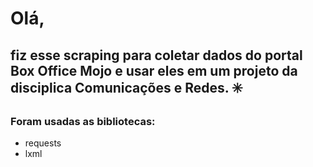 # Olá,
## fiz esse scraping para coletar dados do portal Box Office Mojo e usar eles em um projeto da disciplica Comunicações e Redes. :eight_spoked_asterisk:

### Foram usadas as bibliotecas:

- requests
-  lxml
